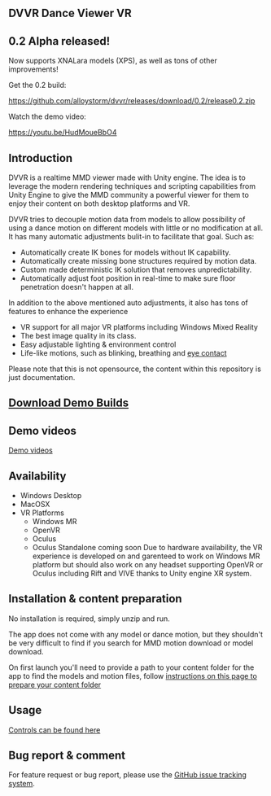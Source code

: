 ## DVVR Dance Viewer VR

## 0.2 Alpha released!
Now supports XNALara models (XPS), as well as tons of other improvements!

Get the 0.2 build: 

https://github.com/alloystorm/dvvr/releases/download/0.2/release0.2.zip

Watch the demo video: 

https://youtu.be/HudMoueBbO4


## Introduction
DVVR is a realtime MMD viewer made with Unity engine. The idea is to leverage the modern rendering techniques and scripting capabilities from Unity Engine to give the MMD community a powerful viewer for them to enjoy their content on both desktop platforms and VR. 

DVVR tries to decouple motion data from models to allow possibility of using a dance motion on different models with little or no modification at all. It has many automatic adjustments bulit-in to facilitate that goal. Such as:
* Automatically create IK bones for models without IK capability.
* Automatically create missing bone structures required by motion data.
* Custom made deterministic IK solution that removes unpredictability.
* Automatically adjust foot position in real-time to make sure floor penetration doesn't happen at all. 

In addition to the above mentioned auto adjustments, it also has tons of features to enhance the experience
* VR support for all major VR platforms including Windows Mixed Reality
* The best image quality in its class.
* Easy adjustable lighting & environment control
* Life-like motions, such as blinking, breathing and [eye contact](pages/blog/eyecontact.md)

Please note that this is not opensource, the content within this repository is just documentation.


## [Download Demo Builds](pages/blog/downloads.md)


## Demo videos
[Demo videos](pages/blog/demovideos.md)

## Availability
* Windows Desktop
* MacOSX
* VR Platforms 
  * Windows MR
  * OpenVR
  * Oculus 
  * Oculus Standalone coming soon
Due to hardware availability, the VR experience is developed on and garenteed to work on Windows MR platform but should also work on any headset supporting OpenVR or Oculus including Rift and VIVE thanks to Unity engine XR system. 

## Installation & content preparation 
No installation is required, simply unzip and run. 

The app does not come with any model or dance motion, but they shouldn't be very difficult to find if you search for MMD motion download or model download. 

On first launch you'll need to provide a path to your content folder for the app to find the models and motion files, follow [instructions on this page to prepare your content folder](pages/blog/preparecontent.md)


## Usage
[Controls can be found here](pages/blog/controls.md)

## Bug report & comment
For feature request or bug report, please use the [GitHub issue tracking system](https://github.com/alloystorm/dvvr/issues).
